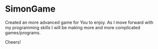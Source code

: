 # SimonGame

Created an more advanced game for You to enjoy. As I move forward with my programming skills I will be making more and more complicated games/programs.

Cheers!
